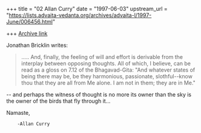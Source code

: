 +++
title = "02 Allan Curry"
date = "1997-06-03"
upstream_url = "https://lists.advaita-vedanta.org/archives/advaita-l/1997-June/006456.html"

+++
[Archive link](https://lists.advaita-vedanta.org/archives/advaita-l/1997-June/006456.html)

Jonathan Bricklin writes:

>.....  And, finally, the feeling of will and effort is derivable from
>the interplay between opposing thoughts.  All of which, I believe, can be
>read as a gloss on 7.12 of the Bhagavad-Gita:  "And whatever states of
>being there may be, be they harmonious, passionate, slothful--know thou
>that they are all from Me alone.  I am not in them;  they are in Me."
>

-- and perhaps the witness of thought is no more its owner than the sky
   is the owner of the birds that fly through it...

Namaste,

        -Allan Curry

